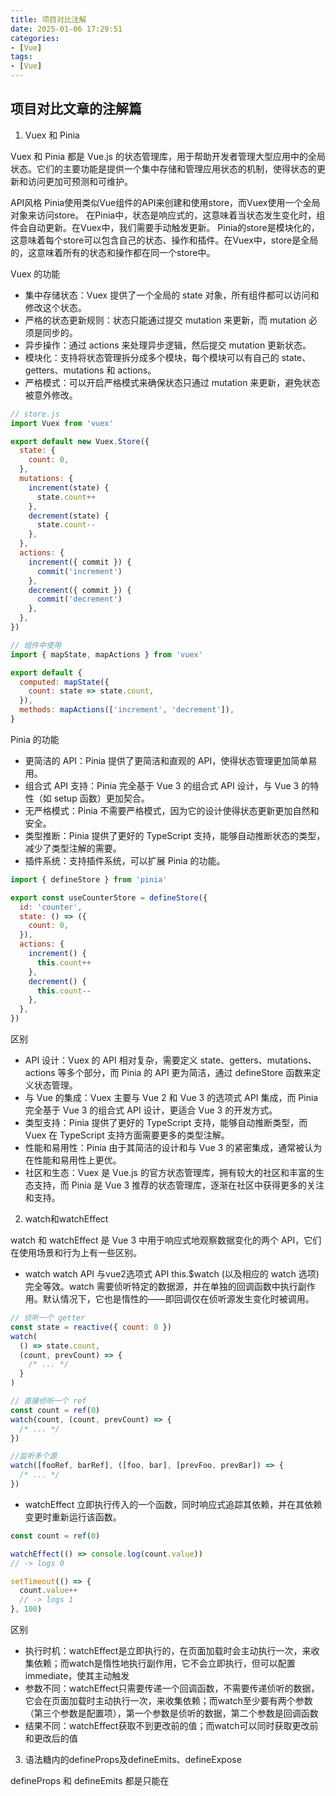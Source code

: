 ```yaml
---
title: 项目对比注解
date: 2025-01-06 17:29:51
categories:
- [Vue]
tags:
- [Vue]
---
```


## 项目对比文章的注解篇

1. Vuex 和 Pinia 

Vuex 和 Pinia 都是 Vue.js 的状态管理库，用于帮助开发者管理大型应用中的全局状态。它们的主要功能是提供一个集中存储和管理应用状态的机制，使得状态的更新和访问更加可预测和可维护。

API风格 
Pinia使用类似Vue组件的API来创建和使用store，而Vuex使用一个全局对象来访问store。
在Pinia中，状态是响应式的，这意味着当状态发生变化时，组件会自动更新。在Vuex中，我们需要手动触发更新。
Pinia的store是模块化的，这意味着每个store可以包含自己的状态、操作和插件。在Vuex中，store是全局的，这意味着所有的状态和操作都在同一个store中。

Vuex 的功能 
- 集中存储状态：Vuex 提供了一个全局的 state 对象，所有组件都可以访问和修改这个状态。
- 严格的状态更新规则：状态只能通过提交 mutation 来更新，而 mutation 必须是同步的。
- 异步操作：通过 actions 来处理异步逻辑，然后提交 mutation 更新状态。
- 模块化：支持将状态管理拆分成多个模块，每个模块可以有自己的 state、getters、mutations 和 actions。
- 严格模式：可以开启严格模式来确保状态只通过 mutation 来更新，避免状态被意外修改。

``` javascript
// store.js
import Vuex from 'vuex'

export default new Vuex.Store({
  state: {
    count: 0,
  },
  mutations: {
    increment(state) {
      state.count++
    },
    decrement(state) {
      state.count--
    },
  },
  actions: {
    increment({ commit }) {
      commit('increment')
    },
    decrement({ commit }) {
      commit('decrement')
    },
  },
})

// 组件中使用
import { mapState, mapActions } from 'vuex'

export default {
  computed: mapState({
    count: state => state.count,
  }),
  methods: mapActions(['increment', 'decrement']),
}


```

Pinia 的功能 
- 更简洁的 API：Pinia 提供了更简洁和直观的 API，使得状态管理更加简单易用。
- 组合式 API 支持：Pinia 完全基于 Vue 3 的组合式 API 设计，与 Vue 3 的特性（如 setup 函数）更加契合。
- 无严格模式：Pinia 不需要严格模式，因为它的设计使得状态更新更加自然和安全。
- 类型推断：Pinia 提供了更好的 TypeScript 支持，能够自动推断状态的类型，减少了类型注解的需要。
- 插件系统：支持插件系统，可以扩展 Pinia 的功能。

``` javascript
import { defineStore } from 'pinia'

export const useCounterStore = defineStore({
  id: 'counter',
  state: () => ({
    count: 0,
  }),
  actions: {
    increment() {
      this.count++
    },
    decrement() {
      this.count--
    },
  },
})

```

区别 
- API 设计：Vuex 的 API 相对复杂，需要定义 state、getters、mutations、actions 等多个部分，而 Pinia 的 API 更为简洁，通过 defineStore 函数来定义状态管理。
- 与 Vue 的集成：Vuex 主要与 Vue 2 和 Vue 3 的选项式 API 集成，而 Pinia 完全基于 Vue 3 的组合式 API 设计，更适合 Vue 3 的开发方式。
- 类型支持：Pinia 提供了更好的 TypeScript 支持，能够自动推断类型，而 Vuex 在 TypeScript 支持方面需要更多的类型注解。
- 性能和易用性：Pinia 由于其简洁的设计和与 Vue 3 的紧密集成，通常被认为在性能和易用性上更优。
- 社区和生态：Vuex 是 Vue.js 的官方状态管理库，拥有较大的社区和丰富的生态支持，而 Pinia 是 Vue 3 推荐的状态管理库，逐渐在社区中获得更多的关注和支持。

2. watch和watchEffect

watch 和 watchEffect 是 Vue 3 中用于响应式地观察数据变化的两个 API，它们在使用场景和行为上有一些区别。

- watch 
watch API 与vue2选项式 API this.$watch (以及相应的 watch 选项) 完全等效。watch
需要侦听特定的数据源，并在单独的回调函数中执行副作用。默认情况下，它也是惰性的——即回调仅在侦听源发生变化时被调用。

``` javascript
// 侦听一个 getter
const state = reactive({ count: 0 })
watch(
  () => state.count,
  (count, prevCount) => {
    /* ... */
  }
)

// 直接侦听一个 ref
const count = ref(0)
watch(count, (count, prevCount) => {
  /* ... */
})

//监听多个源
watch([fooRef, barRef], ([foo, bar], [prevFoo, prevBar]) => {
  /* ... */
})
```

- watchEffect 
立即执行传入的一个函数，同时响应式追踪其依赖，并在其依赖变更时重新运行该函数。

``` javascript
const count = ref(0)

watchEffect(() => console.log(count.value))
// -> logs 0

setTimeout(() => {
  count.value++
  // -> logs 1
}, 100)

```

区别
- 执行时机：watchEffect是立即执行的，在页面加载时会主动执行一次，来收集依赖；而watch是惰性地执行副作用，它不会立即执行，但可以配置 immediate，使其主动触发
- 参数不同：watchEffect只需要传递一个回调函数，不需要传递侦听的数据，它会在页面加载时主动执行一次，来收集依赖；而watch至少要有两个参数（第三个参数是配置项），第一个参数是侦听的数据，第二个参数是回调函数
- 结果不同：watchEffect获取不到更改前的值；而watch可以同时获取更改前和更改后的值


3. 语法糖内的defineProps及defineEmits、defineExpose

defineProps 和 defineEmits 都是只能在 <script setup> 中使用的编译器宏。他们不需要导入，且会随着 <script setup> 的处理过程一同被编译掉。

defineProps 接收与 props 选项相同的值，defineEmits 接收与 emits 选项相同的值，它们具备完整的类型推断并且在 script setup 中是直接可用的。

defineProps 或 defineEmits 要么使用运行时声明，要么使用类型声明。同时使用两种声明方式会导致编译报错

- defineProps
获取组件传值: 父传子 defineProps

``` javascript
<template>
  <h1>{{ msg }}</h1>
  <div @click="clickThis">1111</div>
</template>

<script setup lang="ts">
  defineProps<{ // 采用ts专有声明，无默认值
    msg: string,
    num?: number
  }>()
     // 采用ts专有声明，有默认值
    interface Props {
        msg?: string
        labels?: string[]
    }
    const props = withDefaults(defineProps<Props>(), {
        msg: 'hello',
        labels: () => ['one', 'two']
    })
    
  defineProps({ // 非ts专有声明
    msg: String,
    num: {
      type:Number,
      default: ''
    }
  })
</script>

<style scoped lang="less">
</style>

```

- defineEmits
defineEmits 子组件向父组件事件传递:子传父
``` javascript
<template>
  <div @click="clickThis">点我</div>
</template>

<script setup lang="ts">
    /*ts专有*/
  const emit= defineEmits<{
    (e: 'click', num: number): void
  }>()
    /*非ts专有*/
  const emit= defineEmits(['click'])
  
  const clickThis = () => {
    emit('click',2)
  }
</script>

<style scoped lang="less">
</style>

```

- defineExpose
子组件暴露属性和方法给父组件 defineExpose

``` javascript
<template>
  <div>子组件helloword.vue</div>
</template>

<script setup lang="ts">
import { ref } from 'vue'
const count = ref(123456)
defineExpose({
  count
})
</script>

<style scoped lang="less">
</style>
```

